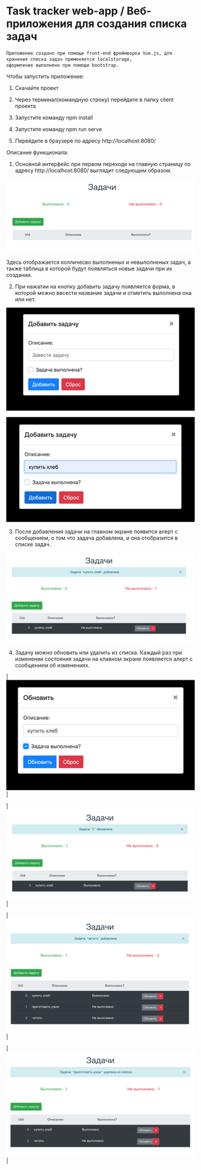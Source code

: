 # Task tracker web-app / Веб-приложения для создания списка задач

    Приложение создано при помощи front-end фреймворка Vue.js, для хранения списка задач применяется localstorage, 
    оформление выполнено при помощи bootstrap.

Чтобы запустить приложение:

1. Cкачайте проект

2. Через терминал(командную строку) перейдите в папку client проекта

3. Запустите команду npm install

4. Запустите команду npm run serve

5. Перейдите в браузере по адресу http://localhost:8080/


Описание функционала:

1. Основной интерфейс при первом переходе на главную страницу по адресу http://localhost:8080/ выглядит следующим образом.

![Task tracker screenshot_1](https://github.com/AlenaPliusnina/C4.11_Practice/blob/master/screenshots/screen_1.png)

Здесь отображается колличесво выполненых и невыполненых задач, а также таблица в которой будут появляться новые задачи при их создании.

2. При нажатии на кнопку добавить задачу появляется форма, в которой можно ввсести название задачи и отметить выполнена она или нет.

![Task tracker screenshot_1](https://github.com/AlenaPliusnina/C4.11_Practice/blob/master/screenshots/screen_2.png)

![Task tracker screenshot_1](https://github.com/AlenaPliusnina/C4.11_Practice/blob/master/screenshots/screen_3.png)

3. После добавления задачи на главном экране появится алерт с сообщением, о том что задача добавлена, и она отобразится в списке задач.

![Task tracker screenshot_1](https://github.com/AlenaPliusnina/C4.11_Practice/blob/master/screenshots/screen_4.png)

4. Задачу можно обновить или удалить из списка. Каждый раз при изменении состояния задачи на клавном экране появляется алерт с сообщением об изменениях.

| ![Task tracker screenshot_1](https://github.com/AlenaPliusnina/C4.11_Practice/blob/master/screenshots/screen_5.png) |


| ![Task tracker screenshot_1](https://github.com/AlenaPliusnina/C4.11_Practice/blob/master/screenshots/screen_6.png) |


| ![Task tracker screenshot_1](https://github.com/AlenaPliusnina/C4.11_Practice/blob/master/screenshots/screen_7.png) |


| ![Task tracker screenshot_1](https://github.com/AlenaPliusnina/C4.11_Practice/blob/master/screenshots/screen_8.png) |
